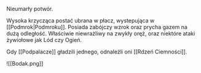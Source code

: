 Nieumarły potwór. 

Wysoka krzycząca postać ubrana w płacz, wystepująca w [[Podmrok|Podmroku]]. Posiada zabójczy wzrok oraz prycha gazem na dużą odległość. Właściwie niewrażliwy na zwykły oręż, oraz niektóre ataki żywiołowe jak Lód czy Ogień.

Gdy [[Podpalacze]] gładzili jednego, odnaleźli oni [[Rdzeń Ciemności]].


![[Bodak.png]]